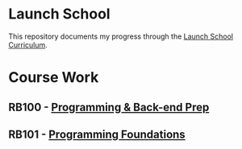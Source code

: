# Launch School

This repository documents my progress through the [Launch School Curriculum](https://launchschool.com/courses).


# Course Work

## RB100 - [Programming & Back-end Prep](https://github.com/jekwuruibe/Launch-School/tree/master/RB100_programming_and_back-end_prep)
## RB101 - [Programming Foundations](https://github.com/jekwuruibe/Launch-School/tree/master/RB101_programming_foundations)